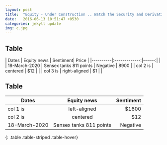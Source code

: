 ```yaml
---
layout: post
title:  "Equity - Under Construction .. Watch the Security and Derivative -  The Bigger the better? Bull or Bear"
date:   2016-06-13 10:51:47 +0530
categories: jekyll update
img: c.jpg
---
```



## Table

| Dates   | Equity news    |  Sentiment| Price |
|----------|:-------------:|------:|  |
| 18-March-2020 | Sensex tanks 811 points  | Negative | 8900 |
| col 2 is |    centered   |   $12 |  |
| col 3 is | right-aligned |    $1 |  |

## Table

| Dates   |      Equity news       |  Sentiment |
|----------|:-------------:|------:|
| col 1 is |  left-aligned | $1600 |
| col 2 is |    centered   |   $12 |
| 18-March-2020 | Sensex tanks 811 points |    Negative |
{: .table .table-striped .table-hover}

